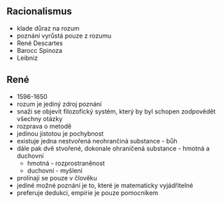 ## Racionalismus

- klade důraz na rozum
- poznání vyrůstá pouze z rozumu
- René Descartes
- Barocc Spinoza
- Leibniz

## René

- 1596-1650
- rozum je jediný zdroj poznání
- snaží se objevit filozofický systém, který by byl schopen zodpovědět všechny otázky
- rozprava o metodě
- jedinou jistotou je pochybnost
- existuje jedna nestvořená neohrančiná substance - bůh
- dále pak dvě stvořené, dokonale ohraničená substance - hmotná a duchovní
  - hmotná - rozprostraněnost
  - duchovní - myšlení
- prolínají se pouze v člověku
- jediné možné poznání je to, které je matematicky vyjádřitelné
- preferuje dedukci, empírie je pouze pomocníkem
